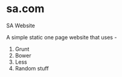 # sa.com
SA Website

A simple static one page website that uses -

1. Grunt
1. Bower
1. Less
1. Random stuff



